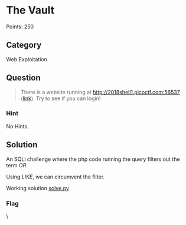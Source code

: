 # The Vault
Points: 250

## Category
Web Exploitation

## Question
>There is a website running at http://2018shell1.picoctf.com:56537 ([link](http://2018shell1.picoctf.com:56537/)). Try to see if you can login! 

### Hint
No Hints.

## Solution
An SQLi challenge where the php code running the query filters out the term _OR_.

Using _LIKE_, we can circumvent the filter.

Working solution [solve.py](solution/solve.py)

### Flag
\
